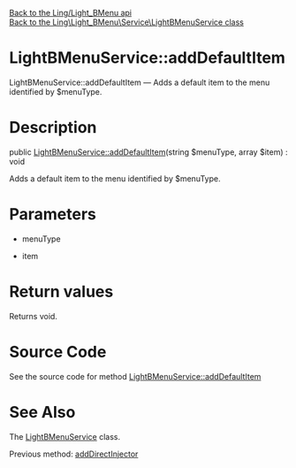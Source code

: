 [Back to the Ling/Light_BMenu api](https://github.com/lingtalfi/Light_BMenu/blob/master/doc/api/Ling/Light_BMenu.md)<br>
[Back to the Ling\Light_BMenu\Service\LightBMenuService class](https://github.com/lingtalfi/Light_BMenu/blob/master/doc/api/Ling/Light_BMenu/Service/LightBMenuService.md)


LightBMenuService::addDefaultItem
================



LightBMenuService::addDefaultItem — Adds a default item to the menu identified by $menuType.




Description
================


public [LightBMenuService::addDefaultItem](https://github.com/lingtalfi/Light_BMenu/blob/master/doc/api/Ling/Light_BMenu/Service/LightBMenuService/addDefaultItem.md)(string $menuType, array $item) : void




Adds a default item to the menu identified by $menuType.




Parameters
================


- menuType

    

- item

    


Return values
================

Returns void.








Source Code
===========
See the source code for method [LightBMenuService::addDefaultItem](https://github.com/lingtalfi/Light_BMenu/blob/master/Service/LightBMenuService.php#L181-L187)


See Also
================

The [LightBMenuService](https://github.com/lingtalfi/Light_BMenu/blob/master/doc/api/Ling/Light_BMenu/Service/LightBMenuService.md) class.

Previous method: [addDirectInjector](https://github.com/lingtalfi/Light_BMenu/blob/master/doc/api/Ling/Light_BMenu/Service/LightBMenuService/addDirectInjector.md)<br>

